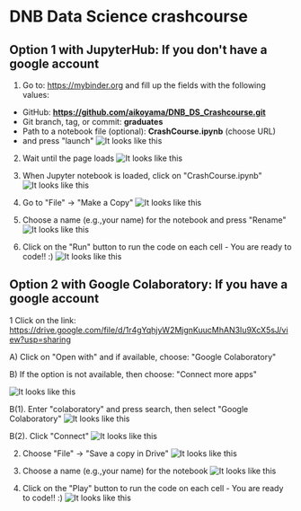 # DNB Data Science crashcourse

## Option 1 with JupyterHub: If you don't have a google account
1. Go to: https://mybinder.org and fill up the fields with the following values:
- GitHub: **https://github.com/aikoyama/DNB_DS_Crashcourse.git**
- Git branch, tag, or commit: **graduates**
- Path to a notebook file (optional): **CrashCourse.ipynb** (choose URL)
- and press "launch"
![It looks like this](images/0_000.png)

2. Wait until the page loads
![It looks like this](images/1_001.png)

3. When Jupyter notebook is loaded, click on "CrashCourse.ipynb"
![It looks like this](images/1_002.png)

4. Go to "File" -> "Make a Copy"
![It looks like this](images/1_003.png)

5. Choose a name (e.g.,your name) for the notebook and press "Rename"
![It looks like this](images/1_004.png)

6. Click on the "Run" button to run the code on each cell - You are ready to code!! :)
![It looks like this](images/1_005.png)


## Option 2 with Google Colaboratory: If you have a google account
1 Click on the link: https://drive.google.com/file/d/1r4gYqhjyW2MjgnKuucMhAN3Iu9XcX5sJ/view?usp=sharing

A) Click on "Open with" and if available, choose: "Google Colaboratory"

B) If the option is not available, then choose: "Connect more apps"

![It looks like this](images/2_001.png)

B(1). Enter "colaboratory" and press search, then select "Google Colaboratory"
![It looks like this](images/2_002.png)

B(2). Click "Connect"
![It looks like this](images/2_003.png)

2. Choose "File" -> "Save a copy in Drive"
![It looks like this](images/2_004.png)

3. Choose a name (e.g.,your name) for the notebook
![It looks like this](images/2_005.png)

4. Click on the "Play" button to run the code on each cell  - You are ready to code!! :)
![It looks like this](images/2_006.png)
